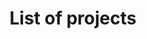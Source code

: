 ---
title: List of projects
position_number: 1
parameters:
  - name:
    content:
content_markdown: |-
  Here is the complete list of available projects from our 6 reforestation partners. They are all available in all environments.

  **Note 1:** For an up-to-date list, please use the "/Project GET" method to retrieve the current list.

  **Note 2:** Because of an unusual high demands for trees in the last few months, availability of certain projects will have to be confirmed.

  | Reforestation Organization | Location | Project ID | Link to the details of the project |
  | --- | --- | --- |
  | ChaseAfrica | Kenya | 32146688 | chaseafrica.org.uk |
  | Conserve Natural Forests | Thailand | 17222233 | conservenaturalforests.org/reforestation |  
  | OneTreePlanted | Australia | 93322350 | onetreeplanted.org/collections/asia/products/australia |
  | OneTreePlanted | Brazil | 92222222 | onetreeplanted.org/collections/latin-america/products/brazil-forests |
  | OneTreePlanted | Canada (British Columbia) | 61616161 | onetreeplanted.org/collections/canada/products/british-columbia-forests |
  | OneTreePlanted | Canada (Ontario) | 82828283 | onetreeplanted.org/collections/canada/products/ontario |
  | OneTreePlanted | Canada (Québec) | 82828282 | onetreeplanted.org/collections/canada/products/quebec |
  | OneTreePlanted | Canada (New-Brunswick) | 41721322 | onetreeplanted.org/collections/canada/products/new-brunswick |
  | OneTreePlanted | Colombia | 77112002 | onetreeplanted.org/collections/latin-america/products/colombia |
  | OneTreePlanted | Denmark | 77119009 | onetreeplanted.org/collections/europe/products/denmark |
  | OneTreePlanted | Ethiopia | 93333333 | onetreeplanted.org/collections/africa/products/ethiopia |
  | OneTreePlanted | Ghana | 93333366 | onetreeplanted.org/collections/africa/products/ghana |
  | OneTreePlanted | Guatemala | ca9692a1 | onetreeplanted.org/collections/latin-america/products/guatemala-forests |
  | OneTreePlanted | Haiti | ca9692a0 | onetreeplanted.org/collections/latin-america/products/haiti |
  | OneTreePlanted | Honduras | 97133435 | onetreeplanted.org/collections/latin-america/products/honduras |
  | OneTreePlanted | Iceland | 77115005 | onetreeplanted.org/collections/europe/products/iceland|
  | OneTreePlanted | Indonesia | 93322249 | onetreeplanted.org/collections/asia/products/indonesia |
  | OneTreePlanted | India | 95555557 | onetreeplanted.org/collections/asia/products/india |
  | OneTreePlanted | Kenya | 94444444 | onetreeplanted.org/collections/africa/products/kenya |
  | OneTreePlanted | Mexico | 77111001 | onetreeplanted.org/products/mexico |
  | OneTreePlanted | New Zealand | 77111010 | onetreeplanted.org/collections/the-pacific/products/new-zealand |
  | OneTreePlanted | Peru | 77113003 | onetreeplanted.org/collections/latin-america/products/peru |
  | OneTreePlanted | Philippines | 93322255 | onetreeplanted.org/collections/asia/products/philippine |
  | OneTreePlanted | Romania | 77116006 | onetreeplanted.org/collections/europe/products/romania |
  | OneTreePlanted | Rwanda | 93333377 | onetreeplanted.org/collections/africa/products/rwanda |
  | OneTreePlanted | Scotland | 77117007 | onetreeplanted.org/collections/europe/products/scotland |
  | OneTreePlanted | Spain | 77118008 | onetreeplanted.org/collections/europe/products/spain |
  | OneTreePlanted | Tanzania | 77114004 | onetreeplanted.org/collections/africa/products/tanzania |
  | OneTreePlanted | Uganda | 93333777 | onetreeplanted.org/collections/africa/products/uganda |
  | OneTreePlanted | USA (California) | 91111111 | onetreeplanted.org/collections/united-states/products/california-forests |
  | OneTreePlanted | USA (Colorado) | 71717171 | onetreeplanted.org/collections/united-states/products/colorado-forests |
  | OneTreePlanted | USA (Florida) | 81818181 | onetreeplanted.org/collections/united-states/products/florida-forests |
  | OneTreePlanted | USA (Oregon) | 91919191 | onetreeplanted.org/collections/united-states/products/oregon-trees |
  | OneTreePlanted | Vietnam | 95555555 | onetreeplanted.org/collections/asia/products/vietnam |
  | OneTreePlanted | Where the trees are needed the most | 06032322 | onetreeplanted.org |
  | Sustainable Harvest International | Belize | 52223885 | www.sustainableharvest.org/programs |
  | Sustainable Harvest International | Honduras | 52223774 | www.sustainableharvest.org/programs |
  | Weforest | Brazil | 98881222 | weforest.org/project/brazil |
  | Weforest | Ethiopia | 97777777 | weforest.org/project/ethiopia-seret |
  | Weforest | India | 96666666 | weforest.org/project/india-khasi-hills |
  | Weforest | Tanzania | 98888888 | weforest.org/project/tanzania |
  | Weforest | Zambia | 98881333 | weforest.org/project/zambia-luanshya |
  | TIST | India | 81818182 | program.tist.org/india |
  | TIST | Kenya | 81818183 | program.tist.org/kenya |
  | To be determined | Where they are needed most | 14442771 ||

  Back to the main page of the RaaS (Reforestation as a Service) main page at [DigitalHumani.com](http://digitalhumani.com)
---